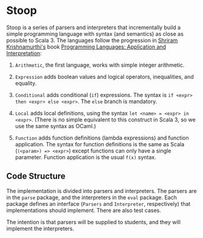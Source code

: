 # Stoop

Stoop is a series of parsers and interpreters that incrementally build a simple programming language with syntax (and semantics) as close as possible to Scala 3. The languages follow the progression in [Shriram Krishnamurthi's][sk] book [Programming Languages: Application and Interpretation][plai]:

1. `Arithmetic`, the first language, works with simple integer arithmetic.

2. `Expression` adds boolean values and logical operators, inequalities, and equality.

3. `Conditional` adds conditional (`if`)  expressions. The syntax is `if <expr> then <expr> else <expr>`. The `else` branch is mandatory.

4. `Local` adds local definitions, using the syntax `let <name> = <expr> in <expr>`. (There is no simple equivalent to this construct in Scala 3, so we use the same syntax as OCaml.)

5. `Function` adds function definitions (lambda expressions) and function application. The syntax for function definitions is the same as Scala (`(<param>) => <expr>`) except functions can only have a single parameter. Function application is the usual `f(x)` syntax.

## Code Structure

The implementation is divided into parsers and interpreters. The parsers are in the `parse` package, and the interpreters in the `eval` package. Each package defines an interface (`Parsers` and `Interpreter`, respectively) that implementations should implement. There are also test cases.

The intention is that parsers will be supplied to students, and they will implement the interpreters. 

[plai]: https://www.plai.org/
[sk]: https://cs.brown.edu/~sk/
